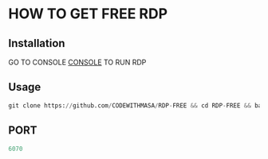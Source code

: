 # HOW TO GET FREE RDP

## Installation
GO TO CONSOLE [CONSOLE](https://console.cloud.google.com/) TO RUN RDP

## Usage
```python
git clone https://github.com/CODEWITHMASA/RDP-FREE && cd RDP-FREE && bash rdp.sh
```
## PORT
```python
6070
```

